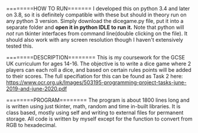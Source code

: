 ========HOW TO RUN=======
I developed this on python 3.4 and later on 3.8, so it is definitely compatible with these but should in theory run on any python 3 version. Simply download the dicegame.py file, put it into a separate folder and **open it in python IDLE to run it.** Note that python will *not* run tkinter interfaces from command line(double clicking on the file). It should also work with any screen resolution though I haven't extensively tested this.

========DESCRIPTION========
This is my coursework for the GCSE UK curriculum for ages 14-16. The objective is to write a dice game where 2 players can each roll a dice, and based on certain rules points will be added to their scores. The full specifiation for this can be found as Task 2 here: https://www.ocr.org.uk/Images/503195-programming-project-tasks-june-2019-and-june-2020.pdf

========PROGRAM========
The program is about 1800 lines long and is written using just tkinter, math, random and time in-built libraries. It is class based, mostly using self and writing to external files for permanent storage. All code is written by myself except for the function to convert from RGB to hexadecimal. 
